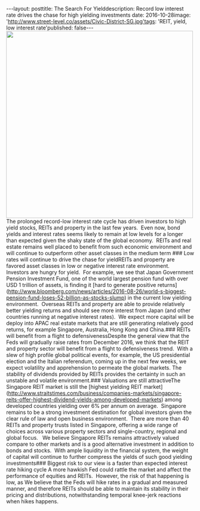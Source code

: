 ---layout: posttitle: The Search For Yielddescription: Record low interest rate drives the chase for high yielding investments date: 2016-10-28image: 'http://www.street-level.co/assets/Civic-District-SG.jpg'tags: 'REIT, yield, low interest rate'published: false---<img src="http://www.street-level.co/assets/Civic-District-SG.jpg" width="500px"><br>The prolonged record-low interest rate cycle has driven investors to high yield stocks, REITs and property in the last few years.  Even now, bond yields and interest rates seems likely to remain at low levels for a longer than expected given the shaky state of the global economy.  REITs and real estate remains well placed to benefit from such economic environment and will continue to outperform other asset classes in the medium term <!--more-->### Low rates will continue to drive the chase for yieldREITs and property are favored asset classes in low or negative interest rate environment.  Investors are hungry for yield.  For example, we see that Japan Government Pension Investment Fund, one of the world largest pension fund with over USD 1 trillion of assets, is finding it [hard to generate positive returns] (http://www.bloomberg.com/news/articles/2016-08-26/world-s-biggest-pension-fund-loses-52-billion-as-stocks-slump) in the current low yielding environment.  Overseas REITs and property are able to provide relatively better yielding returns and should see more interest from Japan (and other countries running at negative interest rates).  We expect more capital will be deploy into APAC real estate markets that are still generating relatively good returns, for example Singapore, Australia, Hong Kong and China.### REITs will benefit from a flight to defensivenessDespite the general view that the Feds will gradually raise rates from December 2016, we think that the REIT and property sector will benefit from a flight to defensiveness trend.  With a slew of high profile global political events, for example, the US presidential election and the Italian referendum, coming up in the next few weeks, we expect volatility and apprehension to permeate the global markets. The stability of dividends provided by REITs provides the certainty in such an unstable and volatile environment.### Valuations are still attractiveThe Singapore REIT market is still the [highest yielding REIT market] (http://www.straitstimes.com/business/companies-markets/singapore-reits-offer-highest-dividend-yields-among-developed-markets) among developed countries yielding over 6% per annum on average.  Singapore remains to be a strong investment destination for global investors given the clear rule of law and open business environment.  There are more than 40 REITs and property trusts listed in Singapore, offering a wide range of choices across various property sectors and single-country, regional and global focus.   We believe Singapore REITs remains attractively valued compare to other markets and is a good alternative investment in addition to bonds and stocks.  With ample liquidity in the financial system, the weight of capital will continue to further compress the yields of such good yielding investments### Biggest risk to our view is a faster than expected interest rate hiking cycle A more hawkish Fed could rattle the market and affect the performance of equities and REITs.  However, the risk of that happening is low, as We believe that the Feds will hike rates in a gradual and measured manner, and therefore REITs should be able to maintain its stability in their pricing and distributions, notwithstanding temporal knee-jerk reactions when hikes happens.
